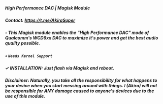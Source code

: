 ##### High Performance DAC | Magisk Module

##### Contact: https://t.me/AkiraSuper

##### - This Magisk module enables the "High Performance DAC" mode of Qualcomm's WCD9xx DAC to maximize it's power and get the best audio quality possible.

##### • `Needs Kernel Support`

##### ✓ INSTALLATION: Just flash via Magisk and reboot.

##### Disclaimer: Naturally, you take all the responsibility for what happens to your device when you start messing around with things. I (Akira) will not be responsible for ANY damage caused to anyone's devices due to the use of this module.

